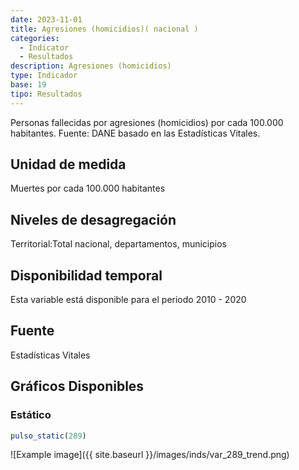 ```yaml
---
date: 2023-11-01
title: Agresiones (homicidios)( nacional )
categories:
  - Indicator
  - Resultados
description: Agresiones (homicidios)
type: Indicador
base: 19
tipo: Resultados
--- 
```


Personas fallecidas por agresiones (homicidios) por cada 100.000 habitantes.
Fuente: DANE basado en las Estadísticas Vitales.

## Unidad de medida
Muertes por cada 100.000 habitantes

## Niveles de desagregación
Territorial:Total nacional, departamentos, municipios

## Disponibilidad temporal
Esta variable está disponible para el periodo 2010 - 2020

## Fuente
Estadísticas Vitales

## Gráficos Disponibles

### Estático

``` R
pulso_static(289)
```

![Example image]({{ site.baseurl }}/images/inds/var_289_trend.png)